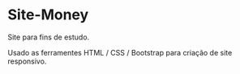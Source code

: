 # Site-Money

Site para fins de estudo.

Usado as ferramentes HTML / CSS / Bootstrap para criação de site responsivo. 
